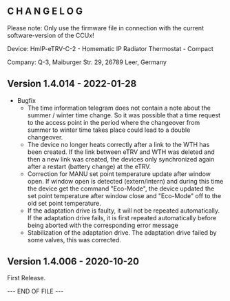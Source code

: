 ﻿C H A N G E L O G
-----------------

Please note: Only use the firmware file in connection with the current software-version of the CCUx!

Device:   HmIP-eTRV-C-2 - Homematic IP Radiator Thermostat - Compact

Company:  Q-3, Maiburger Str. 29, 26789 Leer, Germany


Version 1.4.014 - 2022-01-28
--------------------------------------------------------------

* Bugfix
   * The time information telegram does not contain a note about the summer / winter
     time change.
      So it was possible that a time request to the access point in the period where the
      changeover from summer to winter time takes place could lead to a double
      changeover.
   * The device no longer heats correctly after a link to the WTH has been created.
      If the link between eTRV and WTH was deleted and then a new link was created, the
      devices only synchronized again after a restart (battery change) at the eTRV.
   * Correction for MANU set point temperature update after window open.
      If window open is detected (extern/intern) and during this time the device get the
      command "Eco-Mode", the device updated the set point temperature after window
      close and "Eco-Mode" off to the old set point temperature.
   * If the adaptation drive is faulty, it will not be repeated automatically.
      If the adaptation drive fails, it is first repeated automatically before being
      aborted with the corresponding error message
   * Stabilization of the adaptation drive.
      The adaptation drive failed by some valves, this was corrected.


Version 1.4.006 - 2020-10-20
--------------------------------------------------------------

First Release.


--- END OF FILE ---

